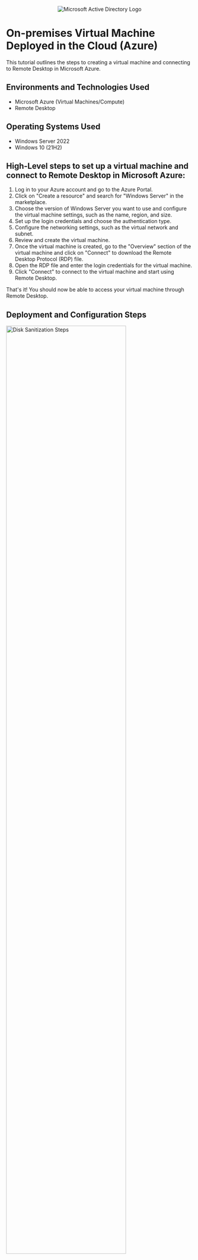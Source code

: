<p align="center">
<img src="https://i.imgur.com/pU5A58S.png" alt="Microsoft Active Directory Logo"/>
</p>

<h1>On-premises Virtual Machine Deployed in the Cloud (Azure)</h1>
This tutorial outlines the steps to creating a virtual machine and connecting to Remote Desktop in Microsoft Azure.<br />


<h2>Environments and Technologies Used</h2>

- Microsoft Azure (Virtual Machines/Compute)
- Remote Desktop

<h2>Operating Systems Used </h2>

- Windows Server 2022
- Windows 10 (21H2)

<h2>High-Level steps to set up a virtual machine and connect to Remote Desktop in Microsoft Azure:</h2>

1. Log in to your Azure account and go to the Azure Portal.
2. Click on "Create a resource" and search for "Windows Server" in the marketplace.
3. Choose the version of Windows Server you want to use and configure the virtual machine settings, such as the name, region, and size.
4. Set up the login credentials and choose the authentication type.
5. Configure the networking settings, such as the virtual network and subnet.
6. Review and create the virtual machine.
7. Once the virtual machine is created, go to the "Overview" section of the virtual machine and click on "Connect" to download the Remote Desktop Protocol (RDP) file.
8. Open the RDP file and enter the login credentials for the virtual machine.
9. Click "Connect" to connect to the virtual machine and start using Remote Desktop.

That's it! You should now be able to access your virtual machine through Remote Desktop.

<h2>Deployment and Configuration Steps</h2>

<p>
<img src="https://i.imgur.com/DJmEXEB.png" height="80%" width="80%" alt="Disk Sanitization Steps"/>
</p>
<p>
Lorem ipsum dolor sit amet, consectetur adipiscing elit, sed do eiusmod tempor incididunt ut labore et dolore magna aliqua. Ut enim ad minim veniam, quis nostrud exercitation ullamco laboris nisi ut aliquip ex ea commodo consequat. Duis aute irure dolor in reprehenderit in voluptate velit esse cillum dolore eu fugiat nulla pariatur.
</p>
<br />

<p>
<img src="https://i.imgur.com/DJmEXEB.png" height="80%" width="80%" alt="Disk Sanitization Steps"/>
</p>
<p>
Lorem ipsum dolor sit amet, consectetur adipiscing elit, sed do eiusmod tempor incididunt ut labore et dolore magna aliqua. Ut enim ad minim veniam, quis nostrud exercitation ullamco laboris nisi ut aliquip ex ea commodo consequat. Duis aute irure dolor in reprehenderit in voluptate velit esse cillum dolore eu fugiat nulla pariatur.
</p>
<br />

<p>
<img src="https://i.imgur.com/DJmEXEB.png" height="80%" width="80%" alt="Disk Sanitization Steps"/>
</p>
<p>
Lorem ipsum dolor sit amet, consectetur adipiscing elit, sed do eiusmod tempor incididunt ut labore et dolore magna aliqua. Ut enim ad minim veniam, quis nostrud exercitation ullamco laboris nisi ut aliquip ex ea commodo consequat. Duis aute irure dolor in reprehenderit in voluptate velit esse cillum dolore eu fugiat nulla pariatur.
</p>
<br />
